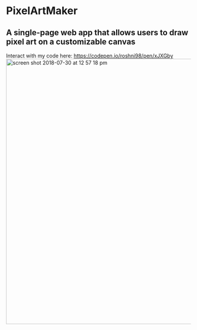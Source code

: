 # PixelArtMaker
## A single-page web app that allows users to draw pixel art on a customizable canvas
Interact with my code here: https://codepen.io/roshni98/pen/xJXGby
<img width="723" alt="screen shot 2018-07-30 at 12 57 18 pm" src="https://user-images.githubusercontent.com/25333860/43411638-bef47ac4-93f8-11e8-8335-7c429e497d92.png">
